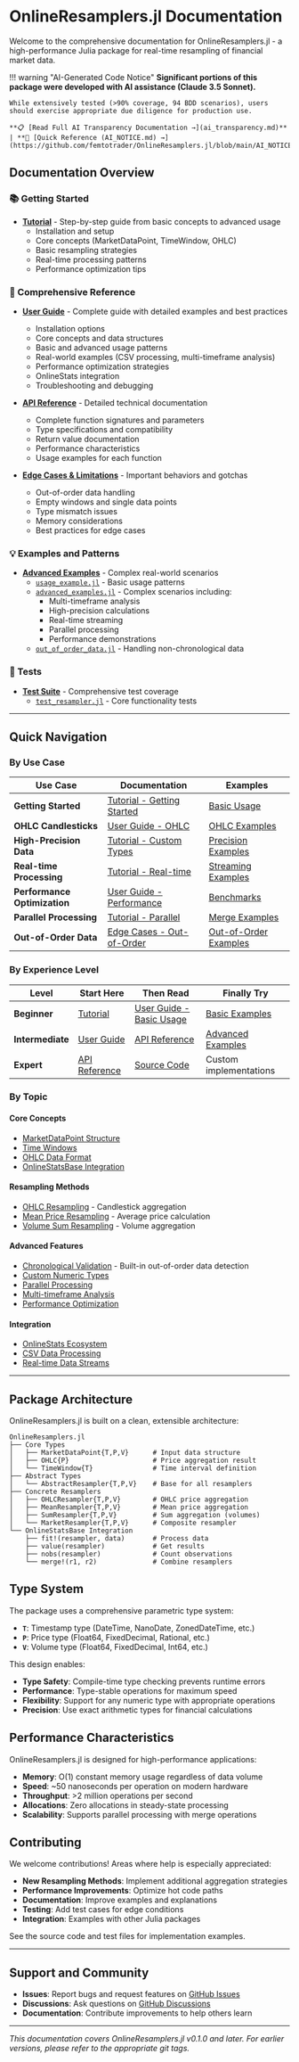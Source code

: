 # OnlineResamplers.jl Documentation

Welcome to the comprehensive documentation for OnlineResamplers.jl - a high-performance Julia package for real-time resampling of financial market data.

!!! warning "AI-Generated Code Notice"
    **Significant portions of this package were developed with AI assistance (Claude 3.5 Sonnet).**

    While extensively tested (>90% coverage, 94 BDD scenarios), users should exercise appropriate due diligence for production use.

    **📋 [Read Full AI Transparency Documentation →](ai_transparency.md)** | **📄 [Quick Reference (AI_NOTICE.md) →](https://github.com/femtotrader/OnlineResamplers.jl/blob/main/AI_NOTICE.md)**

## Documentation Overview

### 📚 Getting Started

- **[Tutorial](tutorial.md)** - Step-by-step guide from basic concepts to advanced usage
  - Installation and setup
  - Core concepts (MarketDataPoint, TimeWindow, OHLC)
  - Basic resampling strategies
  - Real-time processing patterns
  - Performance optimization tips

### 📖 Comprehensive Reference

- **[User Guide](user_guide.md)** - Complete guide with detailed examples and best practices
  - Installation options
  - Core concepts and data structures
  - Basic and advanced usage patterns
  - Real-world examples (CSV processing, multi-timeframe analysis)
  - Performance optimization strategies
  - OnlineStats integration
  - Troubleshooting and debugging

- **[API Reference](api_reference.md)** - Detailed technical documentation
  - Complete function signatures and parameters
  - Type specifications and compatibility
  - Return value documentation
  - Performance characteristics
  - Usage examples for each function

- **[Edge Cases & Limitations](edge_cases.md)** - Important behaviors and gotchas
  - Out-of-order data handling
  - Empty windows and single data points
  - Type mismatch issues
  - Memory considerations
  - Best practices for edge cases

### 💡 Examples and Patterns

- **[Advanced Examples](../examples/)** - Complex real-world scenarios
  - [`usage_example.jl`](../examples/usage_example.jl) - Basic usage patterns
  - [`advanced_examples.jl`](../examples/advanced_examples.jl) - Complex scenarios including:
    - Multi-timeframe analysis
    - High-precision calculations
    - Real-time streaming
    - Parallel processing
    - Performance demonstrations
  - [`out_of_order_data.jl`](../examples/out_of_order_data.jl) - Handling non-chronological data

### 🧪 Tests

- **[Test Suite](../test/)** - Comprehensive test coverage
  - [`test_resampler.jl`](../test/test_resampler.jl) - Core functionality tests

---

## Quick Navigation

### By Use Case

| **Use Case** | **Documentation** | **Examples** |
|--------------|-------------------|--------------|
| **Getting Started** | [Tutorial - Getting Started](tutorial.md#getting-started) | [Basic Usage](../examples/usage_example.jl) |
| **OHLC Candlesticks** | [User Guide - OHLC](user_guide.md#ohlc-resampling) | [OHLC Examples](../examples/usage_example.jl) |
| **High-Precision Data** | [Tutorial - Custom Types](tutorial.md#working-with-different-data-types) | [Precision Examples](../examples/advanced_examples.jl) |
| **Real-time Processing** | [Tutorial - Real-time](tutorial.md#real-time-data-processing) | [Streaming Examples](../examples/advanced_examples.jl) |
| **Performance Optimization** | [User Guide - Performance](user_guide.md#performance-optimization) | [Benchmarks](../examples/advanced_examples.jl) |
| **Parallel Processing** | [Tutorial - Parallel](tutorial.md#real-time-data-processing) | [Merge Examples](../examples/advanced_examples.jl) |
| **Out-of-Order Data** | [Edge Cases - Out-of-Order](edge_cases.md#out-of-order-data) | [Out-of-Order Examples](../examples/out_of_order_data.jl) |

### By Experience Level

| **Level** | **Start Here** | **Then Read** | **Finally Try** |
|-----------|----------------|---------------|-----------------|
| **Beginner** | [Tutorial](tutorial.md) | [User Guide - Basic Usage](user_guide.md#basic-usage) | [Basic Examples](../examples/usage_example.jl) |
| **Intermediate** | [User Guide](user_guide.md) | [API Reference](api_reference.md) | [Advanced Examples](../examples/advanced_examples.jl) |
| **Expert** | [API Reference](api_reference.md) | [Source Code](../src/) | Custom implementations |

### By Topic

#### Core Concepts
- [MarketDataPoint Structure](tutorial.md#market-data-structure)
- [Time Windows](tutorial.md#understanding-time-windows)
- [OHLC Data Format](api_reference.md#ohlc)
- [OnlineStatsBase Integration](user_guide.md#integration-with-onlinestats)

#### Resampling Methods
- [OHLC Resampling](user_guide.md#ohlc-resampling) - Candlestick aggregation
- [Mean Price Resampling](user_guide.md#mean-price-resampling) - Average price calculation
- [Volume Sum Resampling](api_reference.md#sumresampler) - Volume aggregation

#### Advanced Features
- [Chronological Validation](edge_cases.md#solution-3-built-in-chronological-validation) - Built-in out-of-order data detection
- [Custom Numeric Types](user_guide.md#custom-numeric-types)
- [Parallel Processing](user_guide.md#parallel-processing)
- [Multi-timeframe Analysis](user_guide.md#multi-timeframe-analysis)
- [Performance Optimization](user_guide.md#performance-optimization)

#### Integration
- [OnlineStats Ecosystem](user_guide.md#integration-with-onlinestats)
- [CSV Data Processing](user_guide.md#processing-csv-market-data)
- [Real-time Data Streams](tutorial.md#real-time-data-processing)

---

## Package Architecture

OnlineResamplers.jl is built on a clean, extensible architecture:

```
OnlineResamplers.jl
├── Core Types
│   ├── MarketDataPoint{T,P,V}      # Input data structure
│   ├── OHLC{P}                     # Price aggregation result
│   └── TimeWindow{T}               # Time interval definition
├── Abstract Types
│   └── AbstractResampler{T,P,V}    # Base for all resamplers
├── Concrete Resamplers
│   ├── OHLCResampler{T,P,V}        # OHLC price aggregation
│   ├── MeanResampler{T,P,V}        # Mean price aggregation
│   ├── SumResampler{T,P,V}         # Sum aggregation (volumes)
│   └── MarketResampler{T,P,V}      # Composite resampler
└── OnlineStatsBase Integration
    ├── fit!(resampler, data)       # Process data
    ├── value(resampler)            # Get results
    ├── nobs(resampler)             # Count observations
    └── merge!(r1, r2)              # Combine resamplers
```

## Type System

The package uses a comprehensive parametric type system:

- **`T`**: Timestamp type (DateTime, NanoDate, ZonedDateTime, etc.)
- **`P`**: Price type (Float64, FixedDecimal, Rational, etc.)
- **`V`**: Volume type (Float64, FixedDecimal, Int64, etc.)

This design enables:
- **Type Safety**: Compile-time type checking prevents runtime errors
- **Performance**: Type-stable operations for maximum speed
- **Flexibility**: Support for any numeric type with appropriate operations
- **Precision**: Use exact arithmetic types for financial calculations

## Performance Characteristics

OnlineResamplers.jl is designed for high-performance applications:

- **Memory**: O(1) constant memory usage regardless of data volume
- **Speed**: ~50 nanoseconds per operation on modern hardware
- **Throughput**: >2 million operations per second
- **Allocations**: Zero allocations in steady-state processing
- **Scalability**: Supports parallel processing with merge operations

## Contributing

We welcome contributions! Areas where help is especially appreciated:

- **New Resampling Methods**: Implement additional aggregation strategies
- **Performance Improvements**: Optimize hot code paths
- **Documentation**: Improve examples and explanations
- **Testing**: Add test cases for edge conditions
- **Integration**: Examples with other Julia packages

See the source code and test files for implementation examples.

---

## Support and Community

- **Issues**: Report bugs and request features on [GitHub Issues](https://github.com/femtotrader/OnlineResamplers.jl/issues)
- **Discussions**: Ask questions on [GitHub Discussions](https://github.com/femtotrader/OnlineResamplers.jl/discussions)
- **Documentation**: Contribute improvements to help others learn

---

*This documentation covers OnlineResamplers.jl v0.1.0 and later. For earlier versions, please refer to the appropriate git tags.*